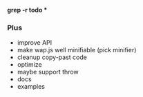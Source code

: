 __grep -r todo *__
### Plus
* improve API
* make wap.js well minifiable (pick minifier)
* cleanup copy-past code
* optimize
* maybe support throw
* docs
* examples
